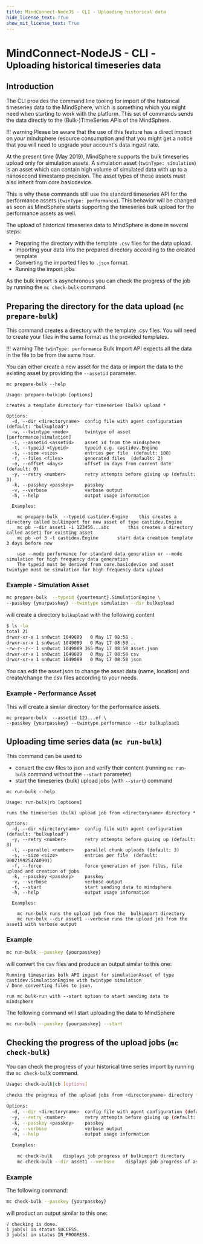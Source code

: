 ```yaml
---
title: MindConnect-NodeJS - CLI - Uploading historical data
hide_license_text: True
show_mit_license_text: True
---
```


# MindConnect-NodeJS - CLI - <small>Uploading historical timeseries data</small>


## Introduction

The CLI provides the command line tooling for import of the historical timeseries data to the MindSphere, which is something which you might need when starting to work with the platform. This set of commands sends the data directly to the (Bulk-)TimeSeries APIs of the MindSphere.

!!! warning
    Please be aware that the use of this feature has a direct impact
    on *your* mindsphere resource consumption and that you might get a notice that you will need to upgrade your account's data ingest rate.


At the present time (May 2019), MindSphere supports the bulk timeseries upload only for simulation assets. A simulation asset (```twinType: simulation```) is an asset which can contain high volume of simulated data with up to a nanosecond timestamp precision. The asset types of these assets must also inherit from core.basicdevice.

This is why these commands still use the standard timeseries API for the performance assets (```twinType: performance```). This behavior will be changed as soon as MindSphere starts supporting the timeseries bulk upload for the performance assets as well.


The upload of historical timeseries data to MindSphere is done in several steps:

- Preparing the directory with the template  ```.csv``` files for the data upload.
- Importing your data into the prepared directory according to the created template
- Converting the imported files to ```.json``` format.
- Running the import jobs

As the bulk import is asynchronous you can check the progress of the job by running the ```mc check-bulk``` command.



## Preparing the directory for the data upload (```mc prepare-bulk```)

This command creates a directory with the template .csv files. You will need to create your files in the same format as the provided templates.

!!! warning
    The ```twinType: performance``` Bulk Import API expects all the data in the file to be from the same hour.

You can either create a new asset for the data or import the data to the existing asset by providing the ```--assetid``` parameter.

```text
mc prepare-bulk --help

Usage: prepare-bulk|pb [options]

creates a template directory for timeseries (bulk) upload *

Options:
  -d, --dir <directoryname>  config file with agent configuration (default: "bulkupload")
  -w, --twintype <mode>      twintype of asset [performance|simulation]
  -i, --assetid <assetid>    asset id from the mindsphere 
  -t, --typeid <typeid>      typeid e.g. castidev.Engine 
  -s, --size <size>          entries per file  (default: 100)
  -f, --files <files>        generated files  (default: 2)
  -o, --offset <days>        offset in days from current date  (default: 0)
  -y, --retry <number>       retry attempts before giving up (default: 3)
  -k, --passkey <passkey>    passkey
  -v, --verbose              verbose output
  -h, --help                 output usage information

  Examples:

    mc prepare-bulk  --typeid castidev.Engine 	 this creates a directory called bulkimport for new asset of type castidev.Engine
    mc pb --dir asset1 -i 123456...abc 		 this creates a directory called asset1 for existing asset
    mc pb -of 3 -t castidev.Engine 		 start data creation template 3 days before now

	use --mode performance for standard data generation or --mode simulation for high frequency data generation 
	The typeid must be derived from core.basicdevice and asset twintype must be simulation for high frequency data upload
```

### Example - Simulation Asset

```bash
mc prepare-bulk  --typeid {yourtenant}.SimulationEngine \ 
--passkey {yourpasskey} --twintype simulation --dir bulkupload
```

will create a directory ```bulkupload``` with the following content

```bash
$ ls -la
total 21
drwxr-xr-x 1 sn0wcat 1049089   0 May 17 08:58 .
drwxr-xr-x 1 sn0wcat 1049089   0 May 17 08:58 ..
-rw-r--r-- 1 sn0wcat 1049089 365 May 17 08:58 asset.json
drwxr-xr-x 1 sn0wcat 1049089   0 May 17 08:58 csv
drwxr-xr-x 1 sn0wcat 1049089   0 May 17 08:58 json
```

You can edit the asset.json to change the asset data (name, location) and create/change the csv files according to your needs.

### Example - Performance Asset

This will create a similar directory for the performance assets.

``` example
mc prepare-bulk  --assetid 123...ef \
--passkey {yourpasskey} --twintype performance --dir bulkupload1
```

## Uploading time series data (```mc run-bulk```)

This command can be used to 

- convert the csv files to json and verify their content (running ```mc run-bulk``` command without the ```--start``` parameter)
- start the timeseries (bulk) upload jobs (with ```--start```) command

```text 
mc run-bulk --help

Usage: run-bulk|rb [options]

runs the timeseries (bulk) upload job from <directoryname> directory *

Options:
  -d, --dir <directoryname>  config file with agent configuration (default: "bulkupload")
  -y, --retry <number>       retry attempts before giving up (default: 3)
  -l, --parallel <number>    parallel chunk uploads (default: 3)
  -s, --size <size>          entries per file  (default: 9007199254740991)
  -f, --force                force generation of json files, file upload and creation of jobs
  -k, --passkey <passkey>    passkey
  -v, --verbose              verbose output
  -t, --start                start sending data to mindsphere
  -h, --help                 output usage information

  Examples:

    mc run-bulk runs the upload job from the  bulkimport directory
    mc run-bulk --dir asset1 --verbose runs the upload job from the asset1 with verbose output
```

### Example

```bash
mc run-bulk --passkey {yourpasskey}
```

will convert the csv files and produce an output similar to this one:

```text
Running timeseries bulk API ingest for simulationAsset of type castidev.SimulationEngine with twintype simulation
√ Done converting files to json.

run mc bulk-run with --start option to start sending data to mindsphere
```

The following command will start uploading the data to MindSphere

```bash
mc run-bulk --passkey {yourpasskey} --start
```

## Checking the progress of the upload jobs (```mc check-bulk```)

You can check the progress of your historical time series import by running the ```mc check-bulk``` command.

```bash
Usage: check-bulk|cb [options]

checks the progress of the upload jobs from <directoryname> directory *

Options:
  -d, --dir <directoryname>  config file with agent configuration (default: "bulkupload")
  -y, --retry <number>       retry attempts before giving up (default: 3)
  -k, --passkey <passkey>    passkey
  -v, --verbose              verbose output
  -h, --help                 output usage information

  Examples:

    mc check-bulk 	 displays job progress of bulkimport directory
    mc check-bulk --dir asset1 --verbose 	displays job progress of asset1 directory with verbose output
```

### Example

The following command:

```bash
mc check-bulk --passkey {yourpasskey}
```

will product an output similar to this one:

```text
√ checking is done.
1 job(s) in status SUCCESS.
3 job(s) in status IN_PROGRESS.
```




